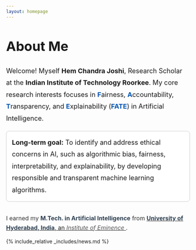 ```yaml
---
layout: homepage
---
```


<h1 id="about-me" style="font-size: 36px; margin-bottom: 20px;">About Me</h1>

<p style="margin-top: 30px; font-size: 18px; line-height: 1.8;">
 Welcome! Myself <strong>Hem Chandra Joshi</strong>, Research Scholar at the <strong>Indian Institute of Technology Roorkee</strong>.  My core research interests focuses in 
  <strong style="color: #0056b3;">F</strong>airness, 
  <strong style="color: #0056b3;">A</strong>ccountability, 
  <strong style="color: #0056b3;">T</strong>ransparency, and 
  <strong style="color: #0056b3;">E</strong>xplainability 
  (<strong style="color: #0056b3;">FATE</strong>) in Artificial Intelligence.
</p>

<div style="background-color: white; border: 1px solid #ccc; padding: 15px; border-radius: 8px;">
  <p style="font-size: 18px; line-height: 1.8; margin: 0;">
    <strong>Long-term goal:</strong> To identify and address ethical concerns in AI, such as algorithmic bias, fairness, interpretability, and explainability, by developing responsible and transparent machine learning algorithms.
  </p>
</div>

<br>
<p style="font-size: 16px; color: #333; line-height: 1.6;">
  I earned my <strong style="color: #2c3e50;">M.Tech. in Artificial Intelligence</strong> from 
  <a href="https://uohyd.ac.in/" target="_blank">
    <strong style="color: #2c3e50;">University of Hyderabad, India</strong>, an 
    <em style="color: #555;">Institute of Eminence</em>
  </a>.
</p>

 {% include_relative _includes/news.md %}  

<!-- {% include_relative _includes/contact.md %} -->
